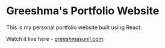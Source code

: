 # Greeshma's Portfolio Website

This is my personal portfolio website built using React.

Watch it live here - [greeshmasunil.com](http://greeshmasunil.com/).
